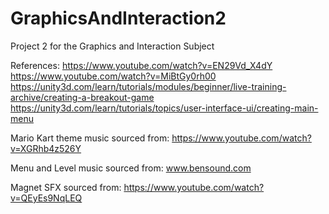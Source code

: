 # GraphicsAndInteraction2
Project 2 for the Graphics and Interaction Subject

References:
https://www.youtube.com/watch?v=EN29Vd_X4dY
https://www.youtube.com/watch?v=MiBtGy0rh00
https://unity3d.com/learn/tutorials/modules/beginner/live-training-archive/creating-a-breakout-game
https://unity3d.com/learn/tutorials/topics/user-interface-ui/creating-main-menu

Mario Kart theme music sourced from: 
https://www.youtube.com/watch?v=XGRhb4z526Y

Menu and Level music sourced from:
www.bensound.com

Magnet SFX sourced from:
https://www.youtube.com/watch?v=QEyEs9NqLEQ

